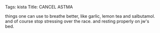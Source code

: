 Tags: kista
Title: CANCEL ASTMA
  
things one can use to breathe better, like garlic, lemon tea and salbutamol. and of course stop stressing over the race. and resting properly on jw's bed.